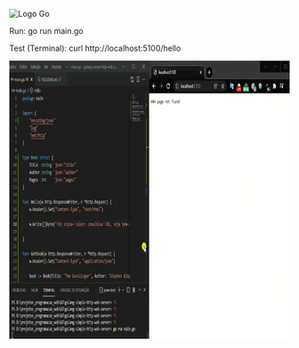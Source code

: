 <img src="https://duckduckgo.com/i/0330f6cf.png" href="http://www.golangbr.org/" alt="Logo Go" height="80"></img>


Run: go run main.go

Test (Terminal): curl http://localhost:5100/hello



<img src="gif.gif" alt="Gif funcionamento" height="500"></img>

